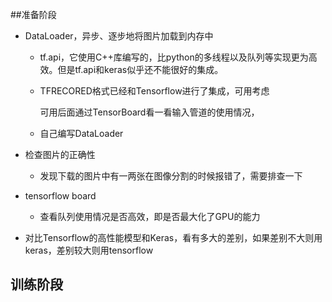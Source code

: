 ##准备阶段

+ DataLoader，异步、逐步地将图片加载到内存中

  + tf.api，它使用C++库编写的，比python的多线程以及队列等实现更为高效。但是tf.api和keras似乎还不能很好的集成。

  + TFRECORED格式已经和Tensorflow进行了集成，可用考虑

    可用后面通过TensorBoard看一看输入管道的使用情况，

  + 自己编写DataLoader

+ 检查图片的正确性

  + 发现下载的图片中有一两张在图像分割的时候报错了，需要排查一下

+ tensorflow board

  + 查看队列使用情况是否高效，即是否最大化了GPU的能力

+ 对比Tensorflow的高性能模型和Keras，看有多大的差别，如果差别不大则用keras，差别较大则用tensorflow



## 训练阶段
